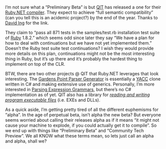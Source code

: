 I’m not sure what a “Preliminary Beta” is but
[QIT](http://www.qut.edu.au/) has released a one for their [Ruby.NET
compiler](http://plas.fit.qut.edu.au/Ruby.NET/). They expect to achieve
“full semantic compatibility” (can you tell this is an acidemic
project?) by the end of the year. Thanks to [David
Ing](http://www.from9till2.com/PermaLink.aspx?guid=fae70ab9-29c8-44f1-b076-46eee9f839d1)
for the link.

They claim to “pass all 871 tests in the samples/test.rb installation
test suite of [Ruby](http://www.ruby-lang.org/) 1.8.2.” which seems odd
since later they say “We have a plan for how to deal with continuations
but we have not yet implemented them.” Doesn’t the Ruby test suite test
continuations? I wish they would provide more details on this plan,
continuations might not be the most interesting thing in Ruby, but it’s
up there and it’s probably the hardest thing to implement on top of the
CLR.

BTW, there are two other projects @ QIT that Ruby.NET leverages that
look interesting. The [Gardens Point Parser
Generator](http://plas.fit.qut.edu.au/gppg/) is essentially a
[YACC](http://en.wikipedia.org/wiki/Yacc) clone written in C\# and
making extensive use of generics. Personally, I’m more interested in
[Parsing Expression
Grammars](http://pdos.csail.mit.edu/~baford/packrat/), but there’s no
C\# implementation as of yet. QIT also has a library for *[reading and
writing program executable files](http://plas.fit.qut.edu.au/perwapi/)*
(i.e. EXEs and DLLs).

As a quick aside, I’m getting pretty tired of all the different
euphemisms for “alpha”. In the age of perpetual beta, isn’t alpha the
new beta? But everyone seems worried about calling their releases alpha
as if it means “it might not cause your machine to explode, if you could
actually get it to compile”. So we end up with things like “Preliminary
Beta” and “Community Tech Preview”. We all KNOW what these terms mean,
so lets just call an alpha and alpha, shall we?
